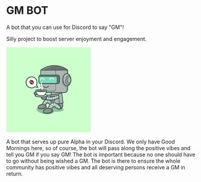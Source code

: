 
# GM BOT

A bot that you can use for Discord to say "GM"!

Silly project to boost server enjoyment and engagement. 

![A GM bot](https://github.com/AngelLozan/Discord-GM-bot/blob/master/gm.jpeg?raw=true)


A bot that serves up pure Alpha in your Discord. We only have Good Mornings here, so of course, the bot will pass along the positive vibes and tell you GM if you say GM! The bot is important because no one should have to go without being wished a GM. The bot is there to ensure the whole community has positive vibes and all deserving persons receive a GM in return. 

